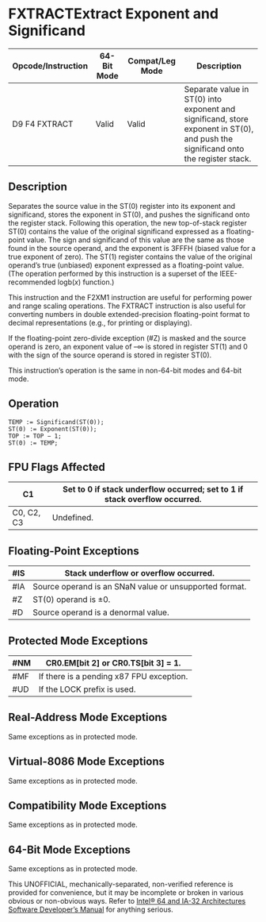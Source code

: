 # FXTRACT**Extract Exponent and Significand**

| Opcode/Instruction | 64-Bit Mode | Compat/Leg Mode | Description                                                                                                                       |
| ------------------ | ----------- | --------------- | --------------------------------------------------------------------------------------------------------------------------------- |
| D9 F4 FXTRACT      | Valid       | Valid           | Separate value in ST(0) into exponent and significand, store exponent in ST(0), and push the significand onto the register stack. |

## Description

Separates the source value in the ST(0) register into its exponent and significand, stores the exponent in ST(0), and pushes the significand onto the register stack. Following this operation, the new top-of-stack register ST(0) contains the value of the original significand expressed as a floating-point value. The sign and significand of this value are the same as those found in the source operand, and the exponent is 3FFFH (biased value for a true exponent of zero). The ST(1) register contains the value of the original operand’s true (unbiased) exponent expressed as a floating-point value. (The operation performed by this instruction is a superset of the IEEE-recommended logb(_x_) function.)

This instruction and the F2XM1 instruction are useful for performing power and range scaling operations. The FXTRACT instruction is also useful for converting numbers in double extended-precision floating-point format to decimal representations (e.g., for printing or displaying).

If the floating-point zero-divide exception (#​Z) is masked and the source operand is zero, an exponent value of –∞ is stored in register ST(1) and 0 with the sign of the source operand is stored in register ST(0).

This instruction’s operation is the same in non-64-bit modes and 64-bit mode.

## Operation

```
TEMP := Significand(ST(0));
ST(0) := Exponent(ST(0));
TOP := TOP − 1;
ST(0) := TEMP;

```

## FPU Flags Affected

| C1         | Set to 0 if stack underflow occurred; set to 1 if stack overflow occurred. |
| ---------- | -------------------------------------------------------------------------- |
| C0, C2, C3 | Undefined.                                                                 |

## Floating-Point Exceptions

| \#​IS | Stack underflow or overflow occurred.                  |
| ----- | ------------------------------------------------------ |
| \#​IA | Source operand is an SNaN value or unsupported format. |
| #​Z   | ST(0) operand is ±0.                                   |
| #​D   | Source operand is a denormal value.                    |

## Protected Mode Exceptions

| \#​NM  | CR0.EM[bit 2] or CR0.TS[bit 3] = 1.      |
| ------ | ---------------------------------------- |
| \#​​MF | If there is a pending x87 FPU exception. |
| #​​​UD | If the LOCK prefix is used.              |

## Real-Address Mode Exceptions

Same exceptions as in protected mode.

## Virtual-8086 Mode Exceptions

Same exceptions as in protected mode.

## Compatibility Mode Exceptions

Same exceptions as in protected mode.

## 64-Bit Mode Exceptions

Same exceptions as in protected mode.

This UNOFFICIAL, mechanically-separated, non-verified reference is provided for convenience, but it may be
incomplete or broken in various obvious or non-obvious
ways. Refer to [Intel® 64 and IA-32 Architectures Software Developer’s Manual](https://software.intel.com/en-us/download/intel-64-and-ia-32-architectures-sdm-combined-volumes-1-2a-2b-2c-2d-3a-3b-3c-3d-and-4) for anything serious.
